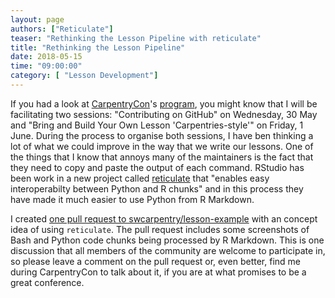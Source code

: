 ```yaml
---
layout: page
authors: ["Reticulate"]
teaser: "Rethinking the Lesson Pipeline with reticulate"
title: "Rethinking the Lesson Pipeline"
date: 2018-05-15
time: "09:00:00"
category: [ "Lesson Development"]
---
```


If you had a look at [CarpentryCon](http://www.carpentrycon.org/)'s
[program](http://www.carpentrycon.org/#prog),
you might know that I will be facilitating two sessions:
"Contributing on GitHub" on Wednesday, 30 May
and
"Bring and Build Your Own Lesson 'Carpentries-style'" on Friday, 1 June.
During the process to organise both sessions,
I have ben thinking a lot of what we could improve
in the way that we write our lessons.
One of the things that I know that annoys many of the maintainers
is the fact that they need to copy and paste the output of each command.
RStudio has been work in a new project called [reticulate](https://rstudio.github.io/reticulate/)
that "enables easy interoperabilty between Python and R chunks"
and in this process they have made it much easier to use Python from R Markdown.

I created [one pull request to swcarpentry/lesson-example](https://github.com/swcarpentry/lesson-example/pull/202)
with an concept idea of using `reticulate`.
The pull request includes some screenshots
of Bash and Python code chunks being processed by R Markdown.
This is one discussion that all members of the community are welcome to participate in,
so please leave a comment on the pull request
or, even better, find me during CarpentryCon to talk about it,
if you are at what promises to be a great conference.
